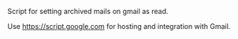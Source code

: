 Script for setting archived mails on gmail as read.

Use https://script.google.com for hosting and integration with Gmail.
